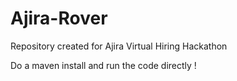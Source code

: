 # Ajira-Rover
Repository created for Ajira Virtual Hiring Hackathon

Do a maven install and run the code directly !